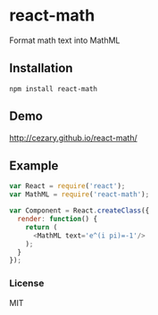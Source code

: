 # react-math

Format math text into MathML

## Installation

```
npm install react-math
```

## Demo

http://cezary.github.io/react-math/

## Example

```javascript
var React = require('react');
var MathML = require('react-math');

var Component = React.createClass({
  render: function() {
    return (
      <MathML text='e^(i pi)=-1'/>
    );
  }
});
```

### License

MIT
